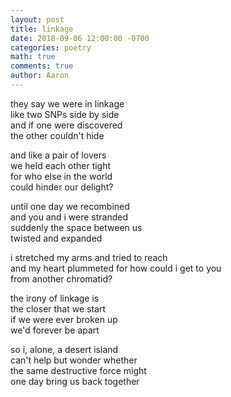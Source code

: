 ```yaml
---
layout: post
title: linkage
date: 2018-09-06 12:00:00 -0700
categories: poetry 
math: true
comments: true
author: Aaron
---
```

they say we were in linkage  
like two SNPs side by side  
and if one were discovered  
the other couldn't hide  

and like a pair of lovers  
we held each other tight  
for who else in the world  
could hinder our delight?  

until one day we recombined  
and you and i were stranded  
suddenly the space between us  
twisted and expanded  

i stretched my arms and tried to reach  
and my heart plummeted
for how could i get to you  
from another chromatid?

the irony of linkage is  
the closer that we start  
if we were ever broken up  
we'd forever be apart

so i, alone, a desert island  
can't help but wonder whether  
the same destructive force might  
one day bring us back together